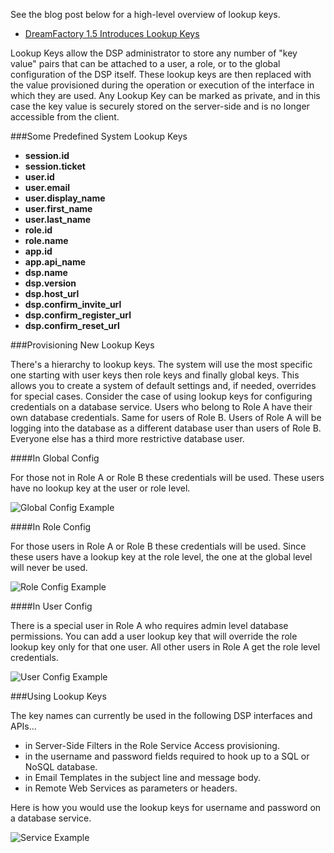 See the blog post below for a high-level overview of lookup keys.

* [DreamFactory 1.5 Introduces Lookup Keys](http://blog.dreamfactory.com/dreamfactory-introduces-lookup-keys)

Lookup Keys allow the DSP administrator to store any number of "key value" pairs that can be attached to a user, a role, or to the global configuration of the DSP itself. These lookup keys are then replaced with the value provisioned during the operation or execution of the interface in which they are used. Any Lookup Key can be marked as private, and in this case the key value is securely stored on the server-side and is no longer accessible from the client.

###Some Predefined System Lookup Keys

* **session.id**
* **session.ticket**
* **user.id**
* **user.email**
* **user.display_name**
* **user.first_name**
* **user.last_name**
* **role.id**
* **role.name**
* **app.id**
* **app.api_name**
* **dsp.name**
* **dsp.version**
* **dsp.host_url**
* **dsp.confirm_invite_url**
* **dsp.confirm_register_url**
* **dsp.confirm_reset_url**

###Provisioning New Lookup Keys

There's a hierarchy to lookup keys. The system will use the most specific one starting with user keys then role keys and finally global keys. This allows you to create a system of default settings and, if needed, overrides for special cases. Consider the case of using lookup keys for configuring credentials on a database service. Users who belong to Role A have their own database credentials. Same for users of Role B. Users of Role A will be logging into the database as a different database user than users of Role B. Everyone else has a third more restrictive database user.

####In Global Config

For those not in Role A or Role B these credentials will be used.  These users have no lookup key at the user or role level.

![Global Config Example](http://www.dreamfactory.net/dsp/images/6.png)

####In Role Config

For those users in Role A or Role B these credentials will be used.  Since these users have a lookup key at the role level, the one at the global level will never be used.

![Role Config Example](http://www.dreamfactory.net/dsp/images/4.png)

####In User Config

There is a special user in Role A who requires admin level database permissions. You can add a user lookup key that will override the role lookup key only for that one user.  All other users in Role A get the role level credentials.

![User Config Example](http://www.dreamfactory.net/dsp/images/5.png)

###Using Lookup Keys

The key names can currently be used in the following DSP interfaces and APIs... 

* in Server-Side Filters in the Role Service Access provisioning.
* in the username and password fields required to hook up to a SQL or NoSQL database. 
* in Email Templates in the subject line and message body.
* in Remote Web Services as parameters or headers.

Here is how you would use the lookup keys for username and password on a database service.

![Service Example](http://www.dreamfactory.net/dsp/images/7.png)
